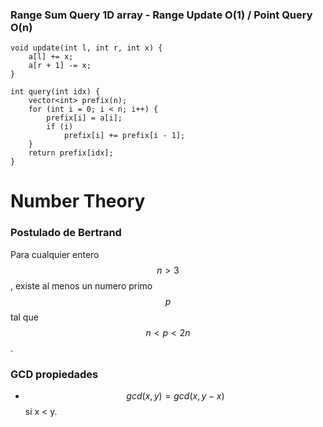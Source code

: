 ### Range Sum Query 1D array - Range Update O(1) / Point Query O(n)
```
void update(int l, int r, int x) {
	a[l] += x;
	a[r + 1] -= x;
}

int query(int idx) {
	vector<int> prefix(n);
	for (int i = 0; i < n; i++) {
		prefix[i] = a[i];
		if (i)
			prefix[i] += prefix[i - 1];
	}
	return prefix[idx];
}
```
# Number Theory

### Postulado de Bertrand

Para cualquier entero $$n > 3$$, existe al menos un numero primo $$p$$ tal que $$n < p < 2n$$.

### GCD propiedades

- $$gcd(x, y) = gcd(x, y - x)$$ si x < y.
